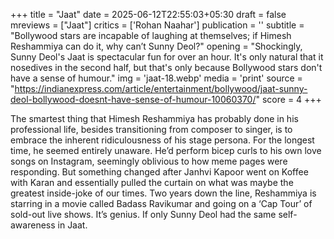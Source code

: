 +++
title = "Jaat"
date = 2025-06-12T22:55:03+05:30
draft = false
mreviews = ["Jaat"]
critics = ['Rohan Naahar']
publication = ''
subtitle = "Bollywood stars are incapable of laughing at themselves; if Himesh Reshammiya can do it, why can’t Sunny Deol?"
opening = "Shockingly, Sunny Deol's Jaat is spectacular fun for over an hour. It's only natural that it nosedives in the second half, but that's only because Bollywood stars don't have a sense of humour."
img = 'jaat-18.webp'
media = 'print'
source = "https://indianexpress.com/article/entertainment/bollywood/jaat-sunny-deol-bollywood-doesnt-have-sense-of-humour-10060370/"
score = 4
+++

The smartest thing that Himesh Reshammiya has probably done in his professional life, besides transitioning from composer to singer, is to embrace the inherent ridiculousness of his stage persona. For the longest time, he seemed entirely unaware. He’d perform bicep curls to his own love songs on Instagram, seemingly oblivious to how meme pages were responding. But something changed after Janhvi Kapoor went on Koffee with Karan and essentially pulled the curtain on what was maybe the greatest inside-joke of our times. Two years down the line, Reshammiya is starring in a movie called Badass Ravikumar and going on a ‘Cap Tour’ of sold-out live shows. It’s genius. If only Sunny Deol had the same self-awareness in Jaat.
